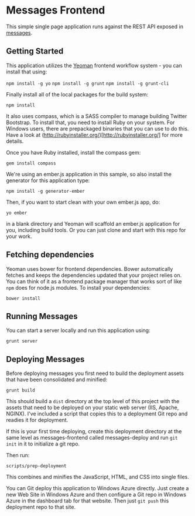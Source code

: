 # Messages Frontend

This simple single page application runs against the REST API exposed in [messages](http://github.com/timfpark/messages).

## Getting Started 

This application utilizes the [Yeoman](http://yeoman.io) frontend workflow system - you can install that using:

`npm install -g yo`
`npm install -g grunt`
`npm install -g grunt-cli`

Finally install all of the local packages for the build system:

`npm install`

It also uses compass, which is a SASS compiler to manage building Twitter Bootstrap.  To install that, you need to install Ruby on your system.  For Windows users, there are prepackaged binaries that you can use to do this.  Have a look at (http://rubyinstaller.org/)[http://rubyinstaller.org/] for more details.

Once you have Ruby installed, install the compass gem:

`gem install compass`

We're using an ember.js application in this sample, so also install the generator for this application type:

`npm install -g generator-ember`

Then, if you want to start clean with your own ember.js app, do:

`yo ember`

in a blank directory and Yeoman will scaffold an ember.js application for you, including build tools.   Or you can just 
clone and start with this repo for your work.

## Fetching dependencies

Yeoman uses bower for frontend dependencies. Bower automatically fetches and keeps the dependencies updated that your project relies on.  You can think of it as a frontend package manager that works sort of like `npm` does for node.js modules.   To install your dependencies:

`bower install`

## Running Messages 

You can start a server locally and run this application using:

`grunt server`

## Deploying Messages

Before deploying messages you first need to build the deployment assets that have been consolidated and minified:

`grunt build`

This should build a `dist` directory at the top level of this project with the assets that need to be deployed on your static web server (IIS, Apache, NGINX). I've included a script that copies this to a deployment Git repo and readies it for deployment.  

If this is your first time deploying, create this deployment directory at the same level as messages-frontend called messages-deploy and 
run `git init` in it to initialize a git repo.

Then run:

`scripts/prep-deployment`

This combines and minifies the JavaScript, HTML, and CSS into single files.

You can Git deploy this application to Windows Azure directly.  Just create a new Web Site in Windows Azure and then configure a Git repo in Windows Azure in the dashboard tab for that website.  Then just `git push` this deployment repo to that site. 
